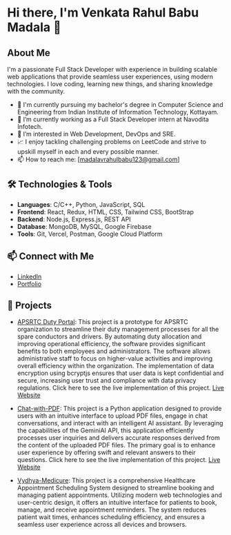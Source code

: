 # Hi there, I'm Venkata Rahul Babu Madala 👋

## About Me
I'm a passionate Full Stack Developer with experience in building scalable web applications that provide seamless user experiences, using modern technologies. I love coding, learning new things, and sharing knowledge with the community.

- 🌱 I'm currently pursuing my bachelor's degree in Computer Science and Engineering from Indian Institute of Information Technology, Kottayam.
- 📝 I’m currently working as a Full Stack Developer intern at Navodita Infotech.
- 🔭 I’m interested in Web Development, DevOps and SRE.
- 📈 I enjoy tackling challenging problems on LeetCode and strive to upskill myself in each and every possible manner.
- 📫 How to reach me: [madalavrahulbabu123@gmail.com]

## 🛠️ Technologies & Tools
- **Languages**: C/C++, Python, JavaScript, SQL
- **Frontend**: React, Redux, HTML, CSS, Tailwind CSS, BootStrap
- **Backend**: Node.js, Express.js, REST API
- **Database**: MongoDB, MySQL, Google Firebase
- **Tools**: Git, Vercel, Postman, Google Cloud Platform

## 📫 Connect with Me
- [LinkedIn](https://www.linkedin.com/in/venkata-rahul-babu-madala-94293025b/)
- [Portfolio](https://itsrahul.vercel.app)

## 🚀 Projects
- [APSRTC Duty Portal](https://github.com/venkataRahulbabu/APSRTC-Duty-Portal): This project is a prototype for APSRTC organization to streamline their duty management processes for all the spare conductors and drivers. By automating duty allocation and improving operational efficiency, the software provides significant benefits to both employees and administrators. The software allows administrative staff to focus on higher-value activities and improving overall efficiency within the organization. The implementation of data encryption using bcryptjs ensures that user data is kept confidential and secure, increasing user trust and compliance with data privacy regulations. Click here to see the live implementation of this project. [Live Website](https://apsrtc-duty-portal.vercel.app)

- [Chat-with-PDF](https://github.com/venkataRahulbabu/Chat-PDF-python): This project is a Python application designed to provide users with an intuitive interface to upload PDF files, engage in chat conversations, and interact with an intelligent AI assistant. By leveraging the capabilities of the GeminiAI API, this application efficiently processes user inquiries and delivers accurate responses derived from the content of the uploaded PDF files. The primary goal is to enhance user experience by offering swift and relevant answers to their questions. Click here to see the live implementation of this project. [Live Website](https://chat-pdf-python.onrender.com/)

- [Vydhya-Medicure](https://github.com/venkataRahulbabu/Vydhya-Medicure): This project is a comprehensive Healthcare Appointment Scheduling System designed to streamline booking and managing patient appointments. Utilizing modern web technologies and user-centric design, it offers an intuitive interface for patients to book, manage, and receive appointment reminders. The system reduces patient wait times, enhances scheduling efficiency, and ensures a seamless user experience across all devices and browsers.

